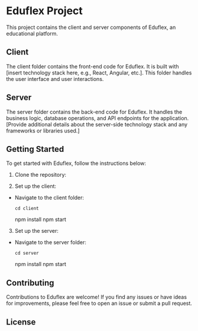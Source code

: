 # Eduflex Project

This project contains the client and server components of Eduflex, an educational platform.

## Client

The client folder contains the front-end code for Eduflex. It is built with [insert technology stack here, e.g., React, Angular, etc.]. This folder handles the user interface and user interactions.

## Server

The server folder contains the back-end code for Eduflex. It handles the business logic, database operations, and API endpoints for the application. [Provide additional details about the server-side technology stack and any frameworks or libraries used.]

## Getting Started

To get started with Eduflex, follow the instructions below:

1. Clone the repository:

2. Set up the client:
- Navigate to the client folder:
  ```
  cd client
  ```
  npm install
  npm start

3. Set up the server:
- Navigate to the server folder:
  ```
  cd server
  ```
  npm install
  npm start

## Contributing

Contributions to Eduflex are welcome! If you find any issues or have ideas for improvements, please feel free to open an issue or submit a pull request.

## License

